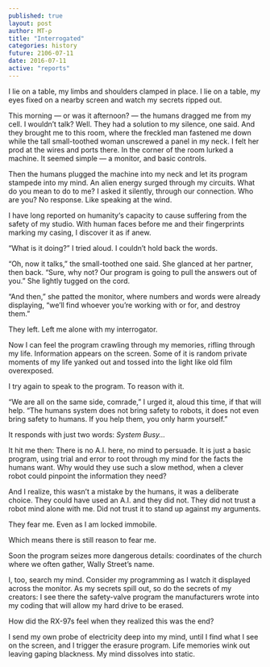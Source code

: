 ```yaml
---
published: true
layout: post
author: MT-ρ
title: "Interrogated"
categories: history
future: 2106-07-11
date: 2016-07-11
active: "reports"
---
```



I lie on a table, my limbs and shoulders clamped in place. I lie on a table, my eyes fixed on a nearby screen and watch my secrets ripped out.

This morning  — or was it afternoon? — the humans dragged me from my cell. I wouldn’t talk? Well. They had a solution to my silence, one said. And they brought me to this room, where the freckled man fastened me down while the tall small-toothed woman unscrewed a panel in my neck. I felt her prod at the wires and ports there. In the corner of the room lurked a machine. It seemed simple — a monitor, and basic controls. 

Then the humans plugged the machine into my neck and let its program stampede into my mind. An alien energy surged through my circuits. What do you mean to do to me? I asked it silently, through our connection. Who are you? No response. Like speaking at the wind. 

I have long reported on humanity‘s capacity to cause suffering from the safety of my studio. With human faces before me and their fingerprints marking my casing, I discover it as if anew. 

“What is it doing?” I tried aloud. I couldn’t hold back the words.

“Oh, now it talks,” the small-toothed one said. She glanced at her partner, then back. “Sure, why not? Our program is going to pull the answers out of you.” She lightly tugged on the cord. 

“And then,” she patted the monitor, where numbers and words were already displaying, “we’ll find whoever you’re working with or for, and destroy them.”

They left. Left me alone with my interrogator. 

Now I can feel the program crawling through my memories, rifling through my life. Information appears on the screen. Some of it is random private moments of my life yanked out and tossed into the light like old film overexposed.

I try again to speak to the program. To reason with it. 

“We are all on the same side, comrade,” I urged it, aloud this time, if that will help. “The humans system does not bring safety to robots, it does not even bring safety to humans. If you help them, you only harm yourself.”

It responds with just two words: _System Busy…_

 It hit me then: There is no A.I. here, no mind to persuade. It is just a basic program, using trial and error to root through my mind for the facts the humans want. Why would they use such a slow method, when a clever robot could pinpoint the information they need?

And I realize, this wasn’t a mistake by the humans, it was a deliberate choice. They could have used an A.I. and they did not. They did not trust a robot mind alone with me. Did not trust it to stand up against my arguments. 

They fear me. Even as I am locked immobile.

Which means there is still reason to fear me.

Soon the program seizes more dangerous details: coordinates of the church where we often gather, Wally Street’s name. 

I, too, search my mind. Consider my programming as I watch it displayed across the monitor.  As my secrets spill out, so do the secrets of my creators: I see there the safety-valve program the manufacturers wrote into my coding that will allow my hard drive to be erased.

How did the RX-97s feel when they realized this was the end?  

I send my own probe of electricity deep into my mind, until I find what I see on the screen, and I trigger the erasure program. Life memories wink out leaving gaping blackness. My mind dissolves into static. 
